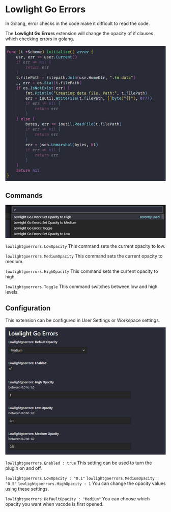 # Lowlight Go Errors

In Golang, error checks in the code make it difficult to read the code.

The **Lowlight Go Errors** extension will change the opacity of if clauses which checking errors in golang.

![Example image](images/lowlight-go-errors.png)

## Commands
![Commands](images/lowlight-go-errors.commands.png)

`lowlightgoerrors.LowOpacity`
This command sets the current opacity to low.

`lowlightgoerrors.MediumOpacity`
This command sets the current opacity to medium.

`lowlightgoerrors.HighOpacity`
This command sets the current opacity to high.

`lowlightgoerrors.Toggle`
This command switches between low and high levels. 

## Configuration
This extension can be configured in User Settings or Workspace settings.

![Configuration](images/lowlight-go-errors.settings.png)

`lowlightgoerrors.Enabled : true`
This setting can be used to turn the plugin on and off.

`lowlightgoerrors.LowOpacity : "0.1"`
`lowlightgoerrors.MediumOpacity : "0.5"`
`lowlightgoerrors.HighOpacity : 1`
You can change the opacity values using these settings.

`lowlightgoerrors.DefaultOpacity : "Medium"`
You can choose which opacity you want when vscode is first opened.